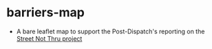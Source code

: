 # barriers-map

* A bare leaflet map to support the Post-Dispatch's reporting on the [Street Not Thru project](https://chris-prener.github.io/barriers/)
